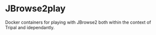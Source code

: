 # JBrowse2play

Docker containers for playing with JBrowse2 both within the context of Tripal and idependantly.
